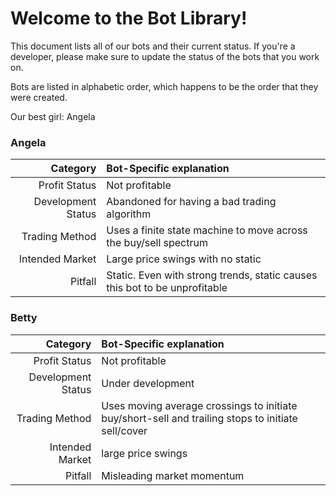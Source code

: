 # Welcome to the Bot Library!
This document lists all of our bots and their current status. If you're a developer, please make sure to update the status of the bots that you work on.

Bots are listed in alphabetic order, which happens to be the order that they were created. 

Our best girl: Angela

### Angela
| Category           | Bot-Specific explanation                                                                          |
| ------------------:|:------------------------------------------------------------------------------------------------- |
| Profit Status      | Not profitable                                                                                    |
| Development Status | Abandoned for having a bad trading algorithm                                                      |
| Trading Method     | Uses a finite state machine to move across the buy/sell spectrum                                  |
| Intended Market    | Large price swings with no static                                                                 |
| Pitfall            | Static. Even with strong trends, static causes this bot to be unprofitable


### Betty
| Category           | Bot-Specific explanation                                                                           |
| ------------------:|:-------------------------------------------------------------------------------------------------- |
| Profit Status      | Not profitable                                                                                     |
| Development Status | Under development                                                                                  |
| Trading Method     | Uses moving average crossings to initiate buy/short-sell and trailing stops to initiate sell/cover |
| Intended Market    | large price swings                                                                                 |
| Pitfall            | Misleading market momentum                                                                         |
